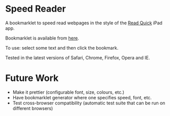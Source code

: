 Speed Reader
===========

A bookmarklet to speed read webpages in the style of the [Read Quick](http://readquickapp.com/) iPad app.

Bookmarklet is available from [here](http://markwithall.github.com/speedreader/).

To use: select some text and then click the bookmark.

Tested in the latest versions of Safari, Chrome, Firefox, Opera and IE.

Future Work
==
* Make it prettier (configurable font, size, colours, etc.)
* Have bookmarklet generator where one specifies speed, font, etc.
* Test cross-browser compatibility (automatic test suite that can be run on different browsers)
